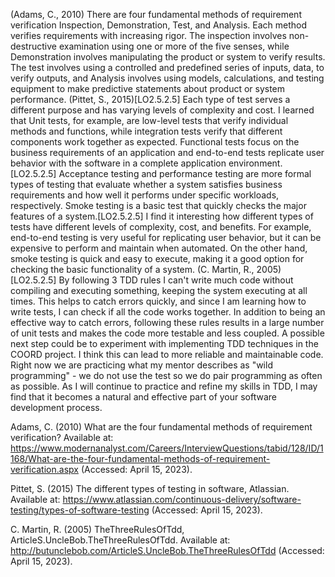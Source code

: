 
(Adams, C., 2010)
There are four fundamental methods of requirement verification Inspection, Demonstration, Test, and Analysis. Each method verifies requirements with increasing rigor. The inspection involves non-destructive examination using one or more of the five senses, while Demonstration involves manipulating the product or system to verify results. The test involves using a controlled and predefined series of inputs, data, to verify outputs, and Analysis involves using models, calculations, and testing equipment to make predictive statements about product or system performance.
(Pittet, S., 2015)[LO2.5.2.5]
Each type of test serves a different purpose and has varying levels of complexity and cost. I learned that Unit tests, for example, are low-level tests that verify individual methods and functions, while integration tests verify that different components work together as expected. Functional tests focus on the business requirements of an application and end-to-end tests replicate user behavior with the software in a complete application environment.[LO2.5.2.5]
Acceptance testing and performance testing are more formal types of testing that evaluate whether a system satisfies business requirements and how well it performs under specific workloads, respectively. Smoke testing is a basic test that quickly checks the major features of a system.[LO2.5.2.5]
I find it interesting how different types of tests have different levels of complexity, cost, and benefits. For example, end-to-end testing is very useful for replicating user behavior, but it can be expensive to perform and maintain when automated. On the other hand, smoke testing is quick and easy to execute, making it a good option for checking the basic functionality of a system.
(C. Martin, R., 2005)[LO2.5.2.5]
By following 3 TDD rules I can't write much code without compiling and executing something, keeping the system executing at all times. This helps to catch errors quickly, and since I am learning how to write tests, I can check if all the code works together. In addition to being an effective way to catch errors, following these rules results in a large number of unit tests and makes the code more testable and less coupled.
A possible next step could be to experiment with implementing TDD techniques in the COORD project. I think this can lead to more reliable and maintainable code. Right now we are practicing what my mentor describes as "wild programming" - we do not use the test so we do pair programming as often as possible. As I will continue to practice and refine my skills in TDD, I may find that it becomes a natural and effective part of your software development process.


Adams, C. (2010) What are the four fundamental methods of requirement verification? Available at: https://www.modernanalyst.com/Careers/InterviewQuestions/tabid/128/ID/1168/What-are-the-four-fundamental-methods-of-requirement-verification.aspx (Accessed: April 15, 2023). 

Pittet, S. (2015) The different types of testing in software, Atlassian. Available at: https://www.atlassian.com/continuous-delivery/software-testing/types-of-software-testing (Accessed: April 15, 2023). 

C. Martin, R. (2005) TheThreeRulesOfTdd, ArticleS.UncleBob.TheThreeRulesOfTdd. Available at: http://butunclebob.com/ArticleS.UncleBob.TheThreeRulesOfTdd (Accessed: April 15, 2023). 